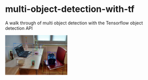 # multi-object-detection-with-tf
A walk through of multi object detection with the Tensorflow object detection API

<div>
 <span align="left">
  <img width="200" heigt="200" src="https://github.com/Nnamaka/multi-object-detection-with-tf/blob/main/image.jpg">
</span>
